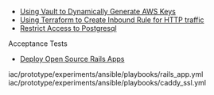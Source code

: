 - [Using Vault to Dynamically Generate AWS Keys](./32.md)
- [Using Terraform to Create Inbound Rule for HTTP traffic](./51.md)
- [Restrict Access to Postgresql](./77.md)

Acceptance Tests

- [Deploy Open Source Rails Apps](./basics/os-rails-apps.md)

iac/prototype/experiments/ansible/playbooks/rails_app.yml
iac/prototype/experiments/ansible/playbooks/caddy_ssl.yml
